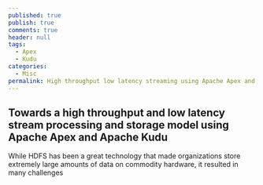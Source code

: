 ```yaml
---
published: true
publish: true
comments: true
header: null
tags:
  - Apex
  - Kudu
categories:
  - Misc
permalink: High throughput low latency streaming using Apache Apex and Apache Kudu
---
```

## Towards a high throughput and low latency stream processing and storage model using Apache Apex and Apache Kudu


While HDFS has been a great technology that made organizations store extremely large amounts of data on commodity hardware, it resulted in many challenges 

